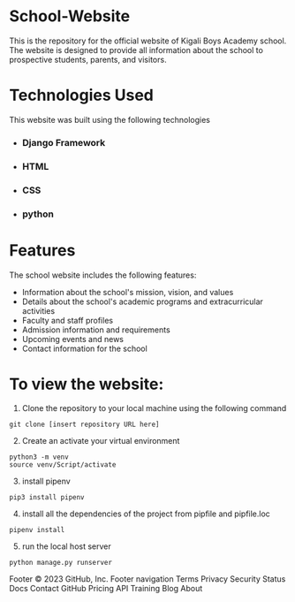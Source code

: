 # School-Website

This is the repository for the official website of Kigali Boys Academy school. The website is designed to provide all information about the school to prospective students, parents, and visitors.

# Technologies Used

This website was built using the following technologies 

* ### Django Framework
* ### HTML
* ### CSS
* ### python

# Features
The school website includes the following features:

* Information about the school's mission, vision, and values
* Details about the school's academic programs and extracurricular activities
* Faculty and staff profiles
* Admission information and requirements
* Upcoming events and news
* Contact information for the school

# To view the website:

1. Clone the repository to your local machine using the following command

```
git clone [insert repository URL here]
```

2. Create an activate your virtual environment

```
python3 -m venv 
source venv/Script/activate
```

3. install pipenv

```
pip3 install pipenv
```

4. install all the dependencies of the project from pipfile and pipfile.loc

```
pipenv install
```

5. run the local host server

```
python manage.py runserver
```
Footer
© 2023 GitHub, Inc.
Footer navigation
Terms
Privacy
Security
Status
Docs
Contact GitHub
Pricing
API
Training
Blog
About
